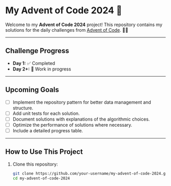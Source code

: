 # My Advent of Code 2024 🎄

Welcome to my **Advent of Code 2024** project! This repository contains my solutions for the daily challenges from [Advent of Code](https://adventofcode.com/2024). 🎅✨

---

## Challenge Progress

- **Day 1:** ✅ Completed
- **Day 2+:** 🚧 Work in progress

---

## Upcoming Goals

- [ ] Implement the repository pattern for better data management and structure.
- [ ] Add unit tests for each solution.
- [ ] Document solutions with explanations of the algorithmic choices.
- [ ] Optimize the performance of solutions where necessary.
- [ ] Include a detailed progress table.

---

## How to Use This Project

1. Clone this repository:
   ```bash
   git clone https://github.com/your-username/my-advent-of-code-2024.git
   cd my-advent-of-code-2024
